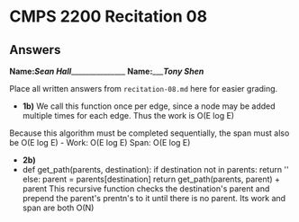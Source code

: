 # CMPS 2200 Recitation 08

## Answers

**Name:**_____Sean Hall____________________
**Name:**______________Tony Shen___________


Place all written answers from `recitation-08.md` here for easier grading.



- **1b)** We call this function once per edge, since a node may be added multiple times for each edge. Thus the work is O(E log E)

Because this algorithm must be completed sequentially, the span must also be O(E log E)
        - Work:  O(E log E)
          Span: O(E log E)


- **2b)**
- def get_path(parents, destination):
  if destination not in parents:
    return ''
  else:
    parent = parents[destination]
    return get_path(parents, parent) + parent
This recursive function checks the destination's parent and prepend the parent's prentn's to it until there is no parent.
Its work and span are both O(N)
